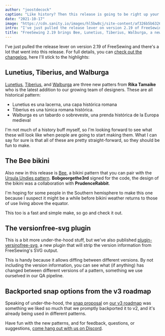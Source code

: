 ```yaml
---
author: "joostdecock"
caption: "Like history? Then this release is going to be right up your alley."
date: "2021-10-17"
image: "https://cdn.sanity.io/images/hl5bw8cj/site-content/af326b5b6326911272ed989947e8cafe22966019-1920x1280.jpg"
intro: "I've just pulled the release lever on version 2.19 of FreeSewing and there's a lot that went into this release. For full details, you can check out the changelog , here I'll stick to the highlights:"
title: "FreeSewing 2.19 brings Bee, Lunetius, Tiberius, Walburga, a new plugin, and a bunch of improvements and fixes"
---
```


I've just pulled the release lever on version 2.19 of FreeSewing and there's a lot that went into this release. For full details, you can [check out the changelog](https://github.com/freesewing/freesewing/blob/develop/CHANGELOG.md#2190-2021-10-17), here I'll stick to the highlights:

## Lunetius, Tiberius, and Walburga

[Lunetius](/designs/lunetius), [Tiberius](/designs/tiberius/), and [Walburga](/designs/walburga/) are three new patters from **Rika Tamaike** who is the latest addition to our growing team of designers. These are all historical pattern:

 - Lunetius es una lacerna, una capa histórica romana
 - Tiberius es una túnica romana histórica.
 - Walburga es un tabardo o sobreveste, una prenda histórica de la Europa medieval

I'm not much of a history buff myself, so I'm looking forward to see what these will look like when people are going to start making them. What I can say for sure is that all of these are pretty straight-forward, so they should be fun to make.

## The Bee bikini

Also new in this release is [Bee](/designs/bee/), a bikini pattern that you can pair with the [Ursula Undies pattern](/designs/ursula/). **Bobgeorgethe3rd** signed for the code, the design of the bikini was a collaboration with **PrudenceRabbit**.

I'm hoping for some people in the Southern hemisphere to make this one because I suspect it might be a while before bikini weather returns to those of use living above the equator.

This too is a fast and simple make, so go and check it out.

## The versionfree-svg plugin

This is a bit more under-the-hood stuff, but we've also published [plugin-versinofree-svg](https://www.npmjs.com/package/@freesewing/plugin-versionfree-svg), a new plugin that will strip the version information from FreeSewing's SVG output.

This is handy because it allows diffing between different versions. By not including the version information, you can see what (if anything) has changed between different versions of a pattern, something we use ourselved in our QA pipeline.

## Backported snap options from the v3 roadmap

Speaking of under-the-hood, the [snap proposal](https://github.com/freesewing/freesewing/discussions/1331) on [our v3 roadmap](https://github.com/freesewing/freesewing/discussions/1278) was something we liked so much that we promptly backported it to v2, and it's already being used in different patterns.

Have fun with the new patterns, and for feedback, questions, or suggestions, [come hang out with us on Discord](https://discord.freesewing.org).
